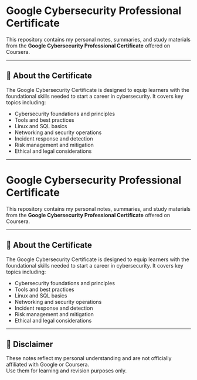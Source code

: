 # Google Cybersecurity Professional Certificate

This repository contains my personal notes, summaries, and study materials from the **Google Cybersecurity Professional Certificate** offered on Coursera.

---

## 🧠 About the Certificate

The Google Cybersecurity Certificate is designed to equip learners with the foundational skills needed to start a career in cybersecurity. It covers key topics including:

- Cybersecurity foundations and principles  
- Tools and best practices  
- Linux and SQL basics  
- Networking and security operations  
- Incident response and detection  
- Risk management and mitigation  
- Ethical and legal considerations

---

# Google Cybersecurity Professional Certificate

This repository contains my personal notes, summaries, and study materials from the **Google Cybersecurity Professional Certificate** offered on Coursera.

---

## 🧠 About the Certificate

The Google Cybersecurity Certificate is designed to equip learners with the foundational skills needed to start a career in cybersecurity. It covers key topics including:

- Cybersecurity foundations and principles  
- Tools and best practices  
- Linux and SQL basics  
- Networking and security operations  
- Incident response and detection  
- Risk management and mitigation  
- Ethical and legal considerations

---

## 📌 Disclaimer

These notes reflect my personal understanding and are not officially affiliated with Google or Coursera.  
Use them for learning and revision purposes only.
